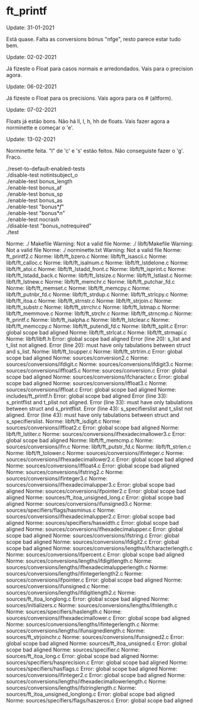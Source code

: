 # ft_printf
Update: 31-01-2021

Está quase. Falta as conversions bónus "nfge", resto parece estar tudo bem. 

Update: 02-02-2021

Já fizeste o Float para casos normais e arredondados. Vais para o precision agora.

Update: 06-02-2021

Já fizeste o Float para os precisions. Vais agora para os # (altform).

Update: 07-02-2021

Floats já estão bons. Não há ll, l, h, hh de floats. Vais fazer agora a norminette e começar o 'e'.

Update: 13-02-2021

Norminette feita. "l" de 'c' e 's' estão feitos. Não conseguiste fazer o 'g'. Fraco.

./reset-to-default-enabled-tests\
./disable-test notintsubject_o\
./enable-test bonus_length\
./enable-test bonus_af\
./enable-test bonus_sp\
./enable-test bonus_as\
./enable-test "bonus*_f_"\
./enable-test "bonus*_n_"\
./enable-test nocrash\
./disable-test "bonus_notrequired"\
./test


Norme: ./ Makefile 
Warning: Not a valid file
Norme: ./ libft/Makefile 
Warning: Not a valid file
Norme: ./ norminette.txt 
Warning: Not a valid file
Norme: ft_printf2.c
Norme: libft/ft_bzero.c
Norme: libft/ft_isascii.c
Norme: libft/ft_calloc.c
Norme: libft/ft_isalnum.c
Norme: libft/ft_lstdelone.c
Norme: libft/ft_atoi.c
Norme: libft/ft_lstadd_front.c
Norme: libft/ft_isprint.c
Norme: libft/ft_lstadd_back.c
Norme: libft/ft_lstsize.c
Norme: libft/ft_lstlast.c
Norme: libft/ft_lstnew.c
Norme: libft/ft_memchr.c
Norme: libft/ft_putchar_fd.c
Norme: libft/ft_memset.c
Norme: libft/ft_memcpy.c
Norme: libft/ft_putnbr_fd.c
Norme: libft/ft_strdup.c
Norme: libft/ft_strlcpy.c
Norme: libft/ft_itoa.c
Norme: libft/ft_strnstr.c
Norme: libft/ft_strjoin.c
Norme: libft/ft_substr.c
Norme: libft/ft_strrchr.c
Norme: libft/ft_lstmap.c
Norme: libft/ft_memmove.c
Norme: libft/ft_strchr.c
Norme: libft/ft_strncmp.c
Norme: ft_printf.c
Norme: libft/ft_isalpha.c
Norme: libft/ft_lstclear.c
Norme: libft/ft_memccpy.c
Norme: libft/ft_putendl_fd.c
Norme: libft/ft_split.c
Error: global scope bad aligned
Norme: libft/ft_strlcat.c
Norme: libft/ft_strmapi.c
Norme: libft/libft.h
Error: global scope bad aligned
Error (line 20): s_list and t_list not aligned.
Error (line 20): must have only tabulations between struct and s_list.
Norme: libft/ft_toupper.c
Norme: libft/ft_strtrim.c
Error: global scope bad aligned
Norme: sources/conversion2.c
Norme: sources/conversions/ifdigit.c
Norme: sources/conversions/ifdigit3.c
Norme: sources/conversions/iffloat5.c
Norme: sources/conversion.c
Error: global scope bad aligned
Norme: sources/conversions/ifcharacter.c
Error: global scope bad aligned
Norme: sources/conversions/iffloat3.c
Norme: sources/conversions/iffloat.c
Error: global scope bad aligned
Norme: includes/ft_printf.h
Error: global scope bad aligned
Error (line 33): s_printflist and t_plist not aligned.
Error (line 33): must have only tabulations between struct and s_printflist.
Error (line 43): s_specifierslist and t_slist not aligned.
Error (line 43): must have only tabulations between struct and s_specifierslist.
Norme: libft/ft_isdigit.c
Norme: sources/conversions/iffloat2.c
Error: global scope bad aligned
Norme: libft/ft_lstiter.c
Norme: sources/conversions/ifhexadecimallower3.c
Error: global scope bad aligned
Norme: libft/ft_memcmp.c
Norme: sources/conversions/ifn.c
Norme: libft/ft_putstr_fd.c
Norme: libft/ft_strlen.c
Norme: libft/ft_tolower.c
Norme: sources/conversions/ifinteger.c
Norme: sources/conversions/ifhexadecimallower2.c
Error: global scope bad aligned
Norme: sources/conversions/iffloat4.c
Error: global scope bad aligned
Norme: sources/conversions/ifstring2.c
Norme: sources/conversions/ifinteger3.c
Norme: sources/conversions/ifhexadecimalupper3.c
Error: global scope bad aligned
Norme: sources/conversions/ifpointer2.c
Error: global scope bad aligned
Norme: sources/ft_itoa_unsigned_long.c
Error: global scope bad aligned
Norme: sources/conversions/ifunsigned3.c
Norme: sources/specifiers/flags/hasminus.c
Norme: sources/conversions/ifhexadecimalupper2.c
Error: global scope bad aligned
Norme: sources/specifiers/haswidth.c
Error: global scope bad aligned
Norme: sources/conversions/ifhexadecimalupper.c
Error: global scope bad aligned
Norme: sources/conversions/ifstring.c
Error: global scope bad aligned
Norme: sources/conversions/ifdigit2.c
Error: global scope bad aligned
Norme: sources/conversions/lengths/ifcharacterlength.c
Norme: sources/conversions/ifpercent.c
Error: global scope bad aligned
Norme: sources/conversions/lengths/ifdigitlength.c
Norme: sources/conversions/lengths/ifhexadecimalupperlength.c
Norme: sources/conversions/lengths/ifintegerlength2.c
Norme: sources/conversions/ifpointer.c
Error: global scope bad aligned
Norme: sources/conversions/ifunsigned.c
Norme: sources/conversions/lengths/ifdigitlength2.c
Norme: sources/ft_itoa_longlong.c
Error: global scope bad aligned
Norme: sources/initializers.c
Norme: sources/conversions/lengths/ifnlength.c
Norme: sources/specifiers/haslength.c
Norme: sources/conversions/ifhexadecimallower.c
Error: global scope bad aligned
Norme: sources/conversions/lengths/ifintegerlength.c
Norme: sources/conversions/lengths/ifunsignedlength.c
Norme: sources/ft_strjoinchr.c
Norme: sources/conversions/ifunsigned2.c
Error: global scope bad aligned
Norme: sources/ft_itoa_unsigned.c
Error: global scope bad aligned
Norme: sources/specifier.c
Norme: sources/ft_itoa_long.c
Error: global scope bad aligned
Norme: sources/specifiers/hasprecision.c
Error: global scope bad aligned
Norme: sources/specifiers/hasflags.c
Error: global scope bad aligned
Norme: sources/conversions/ifinteger2.c
Error: global scope bad aligned
Norme: sources/conversions/lengths/ifhexadecimallowerlength.c
Norme: sources/conversions/lengths/ifstringlength.c
Norme: sources/ft_itoa_unsigned_longlong.c
Error: global scope bad aligned
Norme: sources/specifiers/flags/haszeros.c
Error: global scope bad aligned
